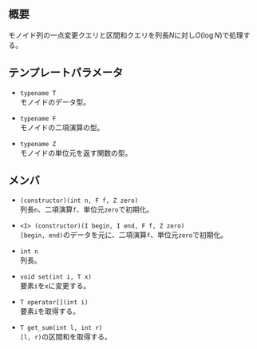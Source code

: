 ## 概要
モノイド列の一点変更クエリと区間和クエリを列長$N$に対し$O(\log N)$で処理する。

## テンプレートパラメータ
- `typename T`  
モノイドのデータ型。

- `typename F`  
モノイドの二項演算の型。

- `typename Z`  
モノイドの単位元を返す関数の型。

## メンバ
- `(constructor)(int n, F f, Z zero)`  
列長`n`、二項演算`f`、単位元`zero`で初期化。

- `<I> (constructor)(I begin, I end, F f, Z zero)`  
`[begin, end)`のデータを元に、二項演算`f`、単位元`zero`で初期化。

- `int n`  
列長。

- `void set(int i, T x)`  
要素`i`を`x`に変更する。

- `T operator[](int i)`  
要素`i`を取得する。

- `T get_sum(int l, int r)`  
`[l, r)`の区間和を取得する。